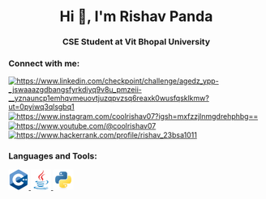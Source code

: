 <h1 align="center">Hi 👋, I'm Rishav Panda</h1>
<h3 align="center">CSE Student at Vit Bhopal University</h3>

<h3 align="left">Connect with me:</h3>
<p align="left">
<a href="https://linkedin.com/in/https://www.linkedin.com/checkpoint/challenge/agedz_ypp-_jswaaazgdbangsfyrkdiyq9v8u_pmzeii-__yznauncp1emhqvmeuovtjuzqpvzsq6reaxk0wusfqsklkmw?ut=0pyiwq3qlsgbq1" target="blank"><img align="center" src="https://raw.githubusercontent.com/rahuldkjain/github-profile-readme-generator/master/src/images/icons/Social/linked-in-alt.svg" alt="https://www.linkedin.com/checkpoint/challenge/agedz_ypp-_jswaaazgdbangsfyrkdiyq9v8u_pmzeii-__yznauncp1emhqvmeuovtjuzqpvzsq6reaxk0wusfqsklkmw?ut=0pyiwq3qlsgbq1" height="30" width="40" /></a>
<a href="https://instagram.com/https://www.instagram.com/coolrishav07?igsh=mxfzzjlnmgdrehphbg==" target="blank"><img align="center" src="https://raw.githubusercontent.com/rahuldkjain/github-profile-readme-generator/master/src/images/icons/Social/instagram.svg" alt="https://www.instagram.com/coolrishav07?igsh=mxfzzjlnmgdrehphbg==" height="30" width="40" /></a>
<a href="https://www.youtube.com/c/https://www.youtube.com/@coolrishav07" target="blank"><img align="center" src="https://raw.githubusercontent.com/rahuldkjain/github-profile-readme-generator/master/src/images/icons/Social/youtube.svg" alt="https://www.youtube.com/@coolrishav07" height="30" width="40" /></a>
<a href="https://www.hackerrank.com/https://www.hackerrank.com/profile/rishav_23bsa1011" target="blank"><img align="center" src="https://raw.githubusercontent.com/rahuldkjain/github-profile-readme-generator/master/src/images/icons/Social/hackerrank.svg" alt="https://www.hackerrank.com/profile/rishav_23bsa1011" height="30" width="40" /></a>
</p>

<h3 align="left">Languages and Tools:</h3>
<p align="left"> <a href="https://www.w3schools.com/cpp/" target="_blank" rel="noreferrer"> <img src="https://raw.githubusercontent.com/devicons/devicon/master/icons/cplusplus/cplusplus-original.svg" alt="cplusplus" width="40" height="40"/> </a> <a href="https://www.java.com" target="_blank" rel="noreferrer"> <img src="https://raw.githubusercontent.com/devicons/devicon/master/icons/java/java-original.svg" alt="java" width="40" height="40"/> </a> <a href="https://www.python.org" target="_blank" rel="noreferrer"> <img src="https://raw.githubusercontent.com/devicons/devicon/master/icons/python/python-original.svg" alt="python" width="40" height="40"/> </a> </p>
